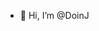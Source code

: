 - 👋 Hi, I’m @DoinJ


<!---
DoinJ/DoinJ is a ✨ special ✨ repository because its `README.md` (this file) appears on your GitHub profile.
You can click the Preview link to take a look at your changes.
--->
